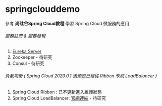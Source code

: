 # springclouddemo

參考 **尚硅谷Spring Cloud教程** 學習 Spring Cloud 微服務的應用

###### 服務註冊 & 服務發現 <br>
1. [Eureka Server](https://github.com/oscar51011/springclouddemo/tree/master/eureka-server) <br>
2. Zookeeper - 待研究
3. Consul - 待研究

###### 負載均衡 ( Spring Cloud 2020.0.1 後預設已經從 Ribbon 改成 LoadBalancer )
1. Spring Cloud Ribbon : 已不更新進入維護狀態
2. Spring Cloud LoadBalancer: [官網連結](https://docs.spring.io/spring-cloud-commons/docs/current/reference/html/#spring-cloud-loadbalancer) - 待研究


